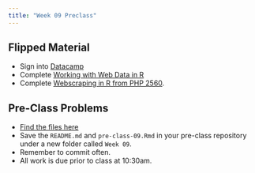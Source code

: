 ```yaml
---
title: "Week 09 Preclass"
---
```





## Flipped Material

- Sign into [Datacamp](https://www.datacamp.com/)
- Complete [Working with Web Data in R](https://campus.datacamp.com/courses/working-with-web-data-in-r/downloading-files-and-using-api-clients?ex=1)
- Complete [Webscraping in R from PHP 2560](https://campus.datacamp.com/courses/php-15602560-statistical-programming-in-r).






## Pre-Class Problems

- [Find the files here](https://github.com/PHP-2560/pre-class/tree/master/Week%2009)
- Save the `README.md` and `pre-class-09.Rmd` in your pre-class repository under a new folder called `Week 09`. 
- Remember to commit often. 
- All work is due prior to class at 10:30am.